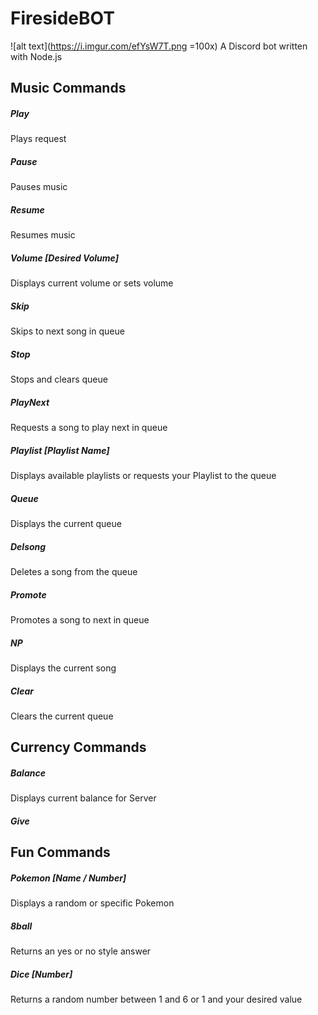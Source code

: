# FiresideBOT
![alt text](https://i.imgur.com/efYsW7T.png =100x)
A Discord bot written with Node.js

## Music Commands

##### Play <Search>
Plays request

##### Pause
Pauses music

##### Resume
Resumes music

##### Volume [Desired Volume]
Displays current volume or sets volume

##### Skip
Skips to next song in queue

##### Stop
Stops and clears queue

##### PlayNext <Search>
Requests a song to play next in queue

##### Playlist [Playlist Name]
Displays available playlists or requests your Playlist to the queue

##### Queue
Displays the current queue

##### Delsong <Queue Value>
Deletes a song from the queue

##### Promote <Queue Value>
Promotes a song to next in queue

##### NP
Displays the current song

##### Clear
Clears the current queue


## Currency Commands

##### Balance
Displays current balance for Server

##### Give <Desired Recipient> <Amount>


## Fun Commands

##### Pokemon [Name / Number]
Displays a random or specific Pokemon

##### 8ball <Question>
Returns an yes or no style answer

##### Dice [Number]
Returns a random number between 1 and 6 or 1 and your desired value
